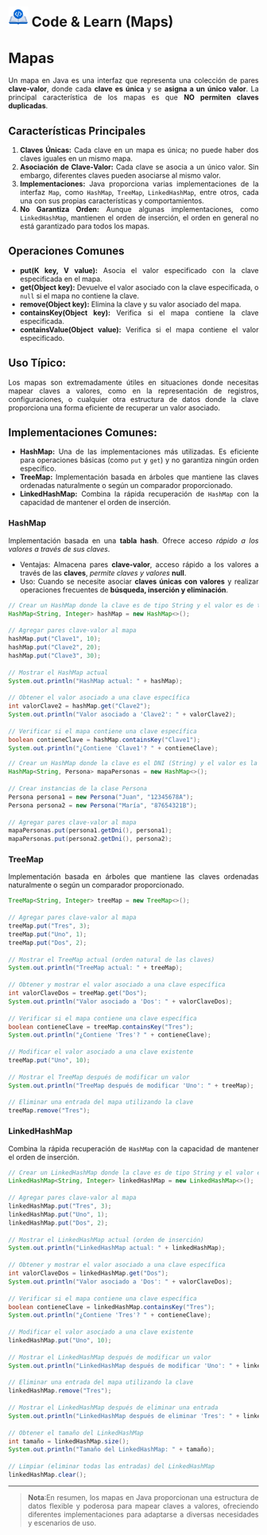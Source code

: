 <div align="justify">

# <img src=../../../../../images/coding-book.png width="40"> Code & Learn (Maps)

# Mapas

Un mapa en Java es una interfaz que representa una colección de pares __clave-valor__, donde cada __clave es única__ y se __asigna a un único valor__. La principal característica de los mapas es que __NO permiten claves duplicadas__.

## Características Principales

1. **Claves Únicas:** Cada clave en un mapa es única; no puede haber dos claves iguales en un mismo mapa.
2. **Asociación de Clave-Valor:** Cada clave se asocia a un único valor. Sin embargo, diferentes claves pueden asociarse al mismo valor.
3. **Implementaciones:** Java proporciona varias implementaciones de la interfaz `Map`, como `HashMap`, `TreeMap`, `LinkedHashMap`, entre otros, cada una con sus propias características y comportamientos.
4. **No Garantiza Orden:** Aunque algunas implementaciones, como `LinkedHashMap`, mantienen el orden de inserción, el orden en general no está garantizado para todos los mapas.

## Operaciones Comunes

- **put(K key, V value):** Asocia el valor especificado con la clave especificada en el mapa.
- **get(Object key):** Devuelve el valor asociado con la clave especificada, o `null` si el mapa no contiene la clave.
- **remove(Object key):** Elimina la clave y su valor asociado del mapa.
- **containsKey(Object key):** Verifica si el mapa contiene la clave especificada.
- **containsValue(Object value):** Verifica si el mapa contiene el valor especificado.

## Uso Típico:

Los mapas son extremadamente útiles en situaciones donde necesitas mapear claves a valores, como en la representación de registros, configuraciones, o cualquier otra estructura de datos donde la clave proporciona una forma eficiente de recuperar un valor asociado.

## Implementaciones Comunes:

- **HashMap:** Una de las implementaciones más utilizadas. Es eficiente para operaciones básicas (como `put` y `get`) y no garantiza ningún orden específico.
- **TreeMap:** Implementación basada en árboles que mantiene las claves ordenadas naturalmente o según un comparador proporcionado.
- **LinkedHashMap:** Combina la rápida recuperación de `HashMap` con la capacidad de mantener el orden de inserción.

### HashMap

Implementación basada en una __tabla hash__.
Ofrece acceso _rápido a los valores a través de sus claves_.

- Ventajas: Almacena pares __clave-valor__, acceso rápido a los valores a través de las __claves__, _permite claves y valores_ __null__.
- Uso: Cuando se necesite asociar __claves únicas con valores__ y realizar operaciones frecuentes de __búsqueda, inserción y eliminación__.

```java
// Crear un HashMap donde la clave es de tipo String y el valor es de tipo Integer
HashMap<String, Integer> hashMap = new HashMap<>();

// Agregar pares clave-valor al mapa
hashMap.put("Clave1", 10);
hashMap.put("Clave2", 20);
hashMap.put("Clave3", 30);

// Mostrar el HashMap actual
System.out.println("HashMap actual: " + hashMap);

// Obtener el valor asociado a una clave específica
int valorClave2 = hashMap.get("Clave2");
System.out.println("Valor asociado a 'Clave2': " + valorClave2);

// Verificar si el mapa contiene una clave específica
boolean contieneClave = hashMap.containsKey("Clave1");
System.out.println("¿Contiene 'Clave1'? " + contieneClave);
```

```java
// Crear un HashMap donde la clave es el DNI (String) y el valor es la Persona
HashMap<String, Persona> mapaPersonas = new HashMap<>();

// Crear instancias de la clase Persona
Persona persona1 = new Persona("Juan", "12345678A");
Persona persona2 = new Persona("María", "87654321B");

// Agregar pares clave-valor al mapa
mapaPersonas.put(persona1.getDni(), persona1);
mapaPersonas.put(persona2.getDni(), persona2);
```

### TreeMap

Implementación basada en árboles que mantiene las claves ordenadas naturalmente o según un comparador proporcionado.

```java
TreeMap<String, Integer> treeMap = new TreeMap<>();

// Agregar pares clave-valor al mapa
treeMap.put("Tres", 3);
treeMap.put("Uno", 1);
treeMap.put("Dos", 2);

// Mostrar el TreeMap actual (orden natural de las claves)
System.out.println("TreeMap actual: " + treeMap);

// Obtener y mostrar el valor asociado a una clave específica
int valorClaveDos = treeMap.get("Dos");
System.out.println("Valor asociado a 'Dos': " + valorClaveDos);

// Verificar si el mapa contiene una clave específica
boolean contieneClave = treeMap.containsKey("Tres");
System.out.println("¿Contiene 'Tres'? " + contieneClave);

// Modificar el valor asociado a una clave existente
treeMap.put("Uno", 10);

// Mostrar el TreeMap después de modificar un valor
System.out.println("TreeMap después de modificar 'Uno': " + treeMap);

// Eliminar una entrada del mapa utilizando la clave
treeMap.remove("Tres");

```

### LinkedHashMap

Combina la rápida recuperación de `HashMap` con la capacidad de mantener el orden de inserción.

```java
// Crear un LinkedHashMap donde la clave es de tipo String y el valor es de tipo Integer
LinkedHashMap<String, Integer> linkedHashMap = new LinkedHashMap<>();

// Agregar pares clave-valor al mapa
linkedHashMap.put("Tres", 3);
linkedHashMap.put("Uno", 1);
linkedHashMap.put("Dos", 2);

// Mostrar el LinkedHashMap actual (orden de inserción)
System.out.println("LinkedHashMap actual: " + linkedHashMap);

// Obtener y mostrar el valor asociado a una clave específica
int valorClaveDos = linkedHashMap.get("Dos");
System.out.println("Valor asociado a 'Dos': " + valorClaveDos);

// Verificar si el mapa contiene una clave específica
boolean contieneClave = linkedHashMap.containsKey("Tres");
System.out.println("¿Contiene 'Tres'? " + contieneClave);

// Modificar el valor asociado a una clave existente
linkedHashMap.put("Uno", 10);

// Mostrar el LinkedHashMap después de modificar un valor
System.out.println("LinkedHashMap después de modificar 'Uno': " + linkedHashMap);

// Eliminar una entrada del mapa utilizando la clave
linkedHashMap.remove("Tres");

// Mostrar el LinkedHashMap después de eliminar una entrada
System.out.println("LinkedHashMap después de eliminar 'Tres': " + linkedHashMap);

// Obtener el tamaño del LinkedHashMap
int tamaño = linkedHashMap.size();
System.out.println("Tamaño del LinkedHashMap: " + tamaño);

// Limpiar (eliminar todas las entradas) del LinkedHashMap
linkedHashMap.clear();
```


---

>__Nota__:En resumen, los mapas en Java proporcionan una estructura de datos flexible y poderosa para mapear claves a valores, ofreciendo diferentes implementaciones para adaptarse a diversas necesidades y escenarios de uso.


</div>